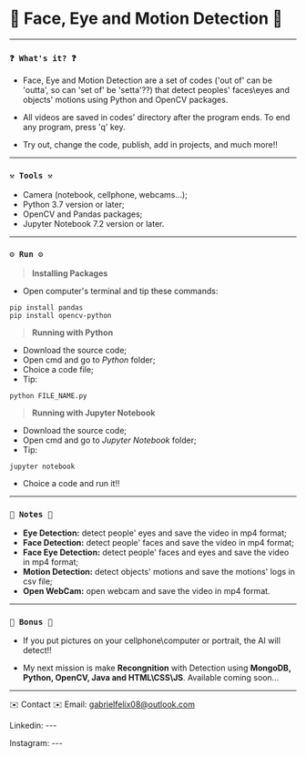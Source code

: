 # 🌟 Face, Eye and Motion Detection 🌟

----
### `❓ What's it? ❓`

* Face, Eye and Motion Detection are a set of codes ('out of' can be 'outta', so can 'set of'  be 'setta'??) that detect peoples' faces\eyes and objects' motions using Python and OpenCV packages.

* All videos are saved in codes' directory after the program ends. To end any program, press 'q' key.

* Try out, change the code, publish, add in projects, and much more!!

----
### `⚒️ Tools ⚒️`

* Camera (notebook, cellphone, webcams...);
* Python 3.7 version or later;
* OpenCV and Pandas packages;
* Jupyter Notebook 7.2 version or later.

----
### `⚙️ Run ⚙️`

> **Installing Packages**

* Open computer's terminal and tip these commands:

```
pip install pandas
pip install opencv-python
```

> **Running with Python**

* Download the source code;
* Open cmd and go to *Python* folder;
* Choice a code file;
* Tip:

```
python FILE_NAME.py
```

> **Running with Jupyter Notebook**

* Download the source code;
* Open cmd and go to *Jupyter Notebook* folder;
* Tip:

```
jupyter notebook
```

* Choice a code and run it!!

----
### `📝 Notes 📝`

* **Eye Detection:** detect people' eyes and save the video in mp4 format;
* **Face Detection:** detect people' faces and save the video in mp4 format;
* **Face Eye Detection:** detect people' faces and eyes and save the video in mp4 format;
* **Motion Detection:** detect objects' motions and save the motions' logs in csv file;
* **Open WebCam:** open webcam and save the video in mp4 format.

----
### `🎁 Bonus 🎁`

* If you put pictures on your cellphone\computer or portrait, the AI will detect!!

* My next mission is make **Recongnition** with Detection using **MongoDB, Python, OpenCV, Java and HTML\CSS\JS**. Available coming soon...

----
✉️ Contact ✉️
Email: gabrielfelix08@outlook.com

Linkedin: ---

Instagram: ---
